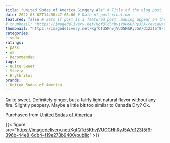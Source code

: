 ```yaml
---
title: "United Sodas of America Gingery Ale" # Title of the blog post.
date: 2022-03-02T14:58:47-06:00 # Date of post creation.
featured: false # Sets if post is a featured post, making appear on the home page side bar.
# thumbnail: "https://imagedelivery.net/KgfQTd5KhvjVUOGHhRyJ5A/review/thumbs/usoa-gingery-ale.jpg" # Sets thumbnail image appearing inside card on homepage.
thumbnail: "https://imagedelivery.net/KgfQTd5KhvjVUOGHhRyJ5A/d123f5f9-396b-44e8-6db4-f19e273b9400/thumb"
categories:
- soda
ratings:
- pass
- ok
- Recommended
tags:
- Quite Sweet
- Stevia
- Erythritol
brands:
- United Sodas of America
---
```


Quite sweet. Definitely ginger, but a fairly light natural flavor without any fire. Slightly peppery. Maybe a little bit too similar to Canada Dry? Ok.

Purchased from [United Sodas of America](https://unitedsodas.com)

{{< figure src="https://imagedelivery.net/KgfQTd5KhvjVUOGHhRyJ5A/d123f5f9-396b-44e8-6db4-f19e273b9400/public" >}}
